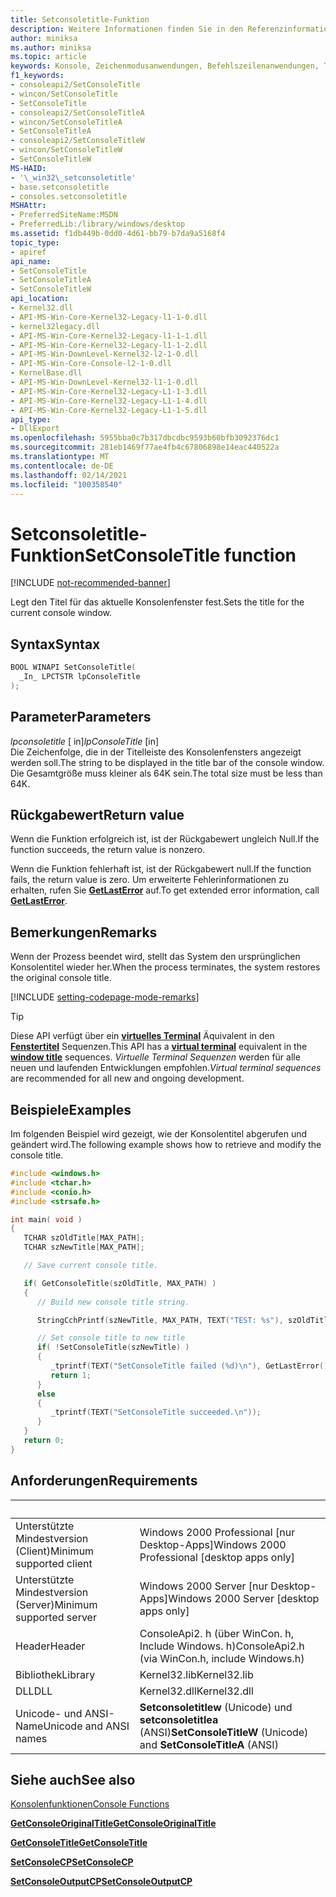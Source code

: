 ```yaml
---
title: Setconsoletitle-Funktion
description: Weitere Informationen finden Sie in den Referenzinformationen zur setconsoletitle-Funktion, mit der der Titel für das aktuelle Konsolenfenster festgelegt wird.
author: miniksa
ms.author: miniksa
ms.topic: article
keywords: Konsole, Zeichenmodusanwendungen, Befehlszeilenanwendungen, Terminalanwendungen, Konsolen-API
f1_keywords:
- consoleapi2/SetConsoleTitle
- wincon/SetConsoleTitle
- SetConsoleTitle
- consoleapi2/SetConsoleTitleA
- wincon/SetConsoleTitleA
- SetConsoleTitleA
- consoleapi2/SetConsoleTitleW
- wincon/SetConsoleTitleW
- SetConsoleTitleW
MS-HAID:
- '\_win32\_setconsoletitle'
- base.setconsoletitle
- consoles.setconsoletitle
MSHAttr:
- PreferredSiteName:MSDN
- PreferredLib:/library/windows/desktop
ms.assetid: f1db449b-0dd0-4d61-bb79-b7da9a5168f4
topic_type:
- apiref
api_name:
- SetConsoleTitle
- SetConsoleTitleA
- SetConsoleTitleW
api_location:
- Kernel32.dll
- API-MS-Win-Core-Kernel32-Legacy-l1-1-0.dll
- kernel32legacy.dll
- API-MS-Win-Core-Kernel32-Legacy-l1-1-1.dll
- API-MS-Win-Core-Kernel32-Legacy-l1-1-2.dll
- API-MS-Win-DownLevel-Kernel32-l2-1-0.dll
- API-MS-Win-Core-Console-l2-1-0.dll
- KernelBase.dll
- API-MS-Win-DownLevel-Kernel32-l1-1-0.dll
- API-MS-Win-Core-Kernel32-Legacy-L1-1-3.dll
- API-MS-Win-Core-Kernel32-Legacy-L1-1-4.dll
- API-MS-Win-Core-Kernel32-Legacy-L1-1-5.dll
api_type:
- DllExport
ms.openlocfilehash: 5955bba0c7b317dbcdbc9593b60bfb3092376dc1
ms.sourcegitcommit: 281eb1469f77ae4fb4c67806898e14eac440522a
ms.translationtype: MT
ms.contentlocale: de-DE
ms.lasthandoff: 02/14/2021
ms.locfileid: "100358540"
---
```

# <a name="setconsoletitle-function"></a><span data-ttu-id="617d0-104">Setconsoletitle-Funktion</span><span class="sxs-lookup"><span data-stu-id="617d0-104">SetConsoleTitle function</span></span>

[!INCLUDE [not-recommended-banner](./includes/not-recommended-banner.md)]

<span data-ttu-id="617d0-105">Legt den Titel für das aktuelle Konsolenfenster fest.</span><span class="sxs-lookup"><span data-stu-id="617d0-105">Sets the title for the current console window.</span></span>

## <a name="syntax"></a><span data-ttu-id="617d0-106">Syntax</span><span class="sxs-lookup"><span data-stu-id="617d0-106">Syntax</span></span>

```C
BOOL WINAPI SetConsoleTitle(
  _In_ LPCTSTR lpConsoleTitle
);
```

## <a name="parameters"></a><span data-ttu-id="617d0-107">Parameter</span><span class="sxs-lookup"><span data-stu-id="617d0-107">Parameters</span></span>

<span data-ttu-id="617d0-108">*lpconsoletitle* \[ in\]</span><span class="sxs-lookup"><span data-stu-id="617d0-108">*lpConsoleTitle* \[in\]</span></span>  
<span data-ttu-id="617d0-109">Die Zeichenfolge, die in der Titelleiste des Konsolenfensters angezeigt werden soll.</span><span class="sxs-lookup"><span data-stu-id="617d0-109">The string to be displayed in the title bar of the console window.</span></span> <span data-ttu-id="617d0-110">Die Gesamtgröße muss kleiner als 64K sein.</span><span class="sxs-lookup"><span data-stu-id="617d0-110">The total size must be less than 64K.</span></span>

## <a name="return-value"></a><span data-ttu-id="617d0-111">Rückgabewert</span><span class="sxs-lookup"><span data-stu-id="617d0-111">Return value</span></span>

<span data-ttu-id="617d0-112">Wenn die Funktion erfolgreich ist, ist der Rückgabewert ungleich Null.</span><span class="sxs-lookup"><span data-stu-id="617d0-112">If the function succeeds, the return value is nonzero.</span></span>

<span data-ttu-id="617d0-113">Wenn die Funktion fehlerhaft ist, ist der Rückgabewert null.</span><span class="sxs-lookup"><span data-stu-id="617d0-113">If the function fails, the return value is zero.</span></span> <span data-ttu-id="617d0-114">Um erweiterte Fehlerinformationen zu erhalten, rufen Sie [**GetLastError**](/windows/win32/api/errhandlingapi/nf-errhandlingapi-getlasterror) auf.</span><span class="sxs-lookup"><span data-stu-id="617d0-114">To get extended error information, call [**GetLastError**](/windows/win32/api/errhandlingapi/nf-errhandlingapi-getlasterror).</span></span>

## <a name="remarks"></a><span data-ttu-id="617d0-115">Bemerkungen</span><span class="sxs-lookup"><span data-stu-id="617d0-115">Remarks</span></span>

<span data-ttu-id="617d0-116">Wenn der Prozess beendet wird, stellt das System den ursprünglichen Konsolentitel wieder her.</span><span class="sxs-lookup"><span data-stu-id="617d0-116">When the process terminates, the system restores the original console title.</span></span>

[!INCLUDE [setting-codepage-mode-remarks](./includes/setting-codepage-mode-remarks.md)]

> [!TIP]
> <span data-ttu-id="617d0-117">Diese API verfügt über ein **[virtuelles Terminal](console-virtual-terminal-sequences.md)** Äquivalent in den **[Fenstertitel](console-virtual-terminal-sequences.md#window-title)** Sequenzen.</span><span class="sxs-lookup"><span data-stu-id="617d0-117">This API has a **[virtual terminal](console-virtual-terminal-sequences.md)** equivalent in the **[window title](console-virtual-terminal-sequences.md#window-title)** sequences.</span></span> <span data-ttu-id="617d0-118">_Virtuelle Terminal Sequenzen_ werden für alle neuen und laufenden Entwicklungen empfohlen.</span><span class="sxs-lookup"><span data-stu-id="617d0-118">_Virtual terminal sequences_ are recommended for all new and ongoing development.</span></span>

## <a name="examples"></a><span data-ttu-id="617d0-119">Beispiele</span><span class="sxs-lookup"><span data-stu-id="617d0-119">Examples</span></span>

<span data-ttu-id="617d0-120">Im folgenden Beispiel wird gezeigt, wie der Konsolentitel abgerufen und geändert wird.</span><span class="sxs-lookup"><span data-stu-id="617d0-120">The following example shows how to retrieve and modify the console title.</span></span>

```C
#include <windows.h>
#include <tchar.h>
#include <conio.h>
#include <strsafe.h>

int main( void )
{
   TCHAR szOldTitle[MAX_PATH];
   TCHAR szNewTitle[MAX_PATH];

   // Save current console title.

   if( GetConsoleTitle(szOldTitle, MAX_PATH) )
   {
      // Build new console title string.

      StringCchPrintf(szNewTitle, MAX_PATH, TEXT("TEST: %s"), szOldTitle);

      // Set console title to new title
      if( !SetConsoleTitle(szNewTitle) )
      {
         _tprintf(TEXT("SetConsoleTitle failed (%d)\n"), GetLastError());
         return 1;
      }
      else
      {
         _tprintf(TEXT("SetConsoleTitle succeeded.\n"));
      }
   }
   return 0;
}
```

## <a name="requirements"></a><span data-ttu-id="617d0-121">Anforderungen</span><span class="sxs-lookup"><span data-stu-id="617d0-121">Requirements</span></span>

| &nbsp; | &nbsp; |
|-|-|
| <span data-ttu-id="617d0-122">Unterstützte Mindestversion (Client)</span><span class="sxs-lookup"><span data-stu-id="617d0-122">Minimum supported client</span></span> | <span data-ttu-id="617d0-123">Windows 2000 Professional \[nur Desktop-Apps\]</span><span class="sxs-lookup"><span data-stu-id="617d0-123">Windows 2000 Professional \[desktop apps only\]</span></span> |
| <span data-ttu-id="617d0-124">Unterstützte Mindestversion (Server)</span><span class="sxs-lookup"><span data-stu-id="617d0-124">Minimum supported server</span></span> | <span data-ttu-id="617d0-125">Windows 2000 Server \[nur Desktop-Apps\]</span><span class="sxs-lookup"><span data-stu-id="617d0-125">Windows 2000 Server \[desktop apps only\]</span></span> |
| <span data-ttu-id="617d0-126">Header</span><span class="sxs-lookup"><span data-stu-id="617d0-126">Header</span></span> | <span data-ttu-id="617d0-127">ConsoleApi2. h (über WinCon. h, Include Windows. h)</span><span class="sxs-lookup"><span data-stu-id="617d0-127">ConsoleApi2.h (via WinCon.h, include Windows.h)</span></span> |
| <span data-ttu-id="617d0-128">Bibliothek</span><span class="sxs-lookup"><span data-stu-id="617d0-128">Library</span></span> | <span data-ttu-id="617d0-129">Kernel32.lib</span><span class="sxs-lookup"><span data-stu-id="617d0-129">Kernel32.lib</span></span> |
| <span data-ttu-id="617d0-130">DLL</span><span class="sxs-lookup"><span data-stu-id="617d0-130">DLL</span></span> | <span data-ttu-id="617d0-131">Kernel32.dll</span><span class="sxs-lookup"><span data-stu-id="617d0-131">Kernel32.dll</span></span> |
| <span data-ttu-id="617d0-132">Unicode- und ANSI-Name</span><span class="sxs-lookup"><span data-stu-id="617d0-132">Unicode and ANSI names</span></span> | <span data-ttu-id="617d0-133">**Setconsoletitlew** (Unicode) und **setconsoletitlea** (ANSI)</span><span class="sxs-lookup"><span data-stu-id="617d0-133">**SetConsoleTitleW** (Unicode) and **SetConsoleTitleA** (ANSI)</span></span> |

## <a name="see-also"></a><span data-ttu-id="617d0-134">Siehe auch</span><span class="sxs-lookup"><span data-stu-id="617d0-134">See also</span></span>

[<span data-ttu-id="617d0-135">Konsolenfunktionen</span><span class="sxs-lookup"><span data-stu-id="617d0-135">Console Functions</span></span>](console-functions.md)

[<span data-ttu-id="617d0-136">**GetConsoleOriginalTitle**</span><span class="sxs-lookup"><span data-stu-id="617d0-136">**GetConsoleOriginalTitle**</span></span>](getconsoleoriginaltitle.md)

[<span data-ttu-id="617d0-137">**GetConsoleTitle**</span><span class="sxs-lookup"><span data-stu-id="617d0-137">**GetConsoleTitle**</span></span>](getconsoletitle.md)

[<span data-ttu-id="617d0-138">**SetConsoleCP**</span><span class="sxs-lookup"><span data-stu-id="617d0-138">**SetConsoleCP**</span></span>](setconsolecp.md)

[<span data-ttu-id="617d0-139">**SetConsoleOutputCP**</span><span class="sxs-lookup"><span data-stu-id="617d0-139">**SetConsoleOutputCP**</span></span>](setconsoleoutputcp.md)
